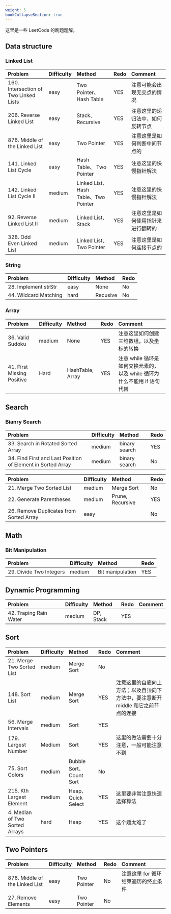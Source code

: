 ```yaml
---
weight: 5
bookCollapseSection: true
---
```


这里是一些 LeetCode 的刷题题解。

## Data structure

### Linked List
| Problem                | Difficulty | Method    | Redo | Comment |
| :--------------------- | :--------- | :-------- | :--- | :------ |
| 160. Intersection of Two Linked Lists | easy | Two Pointer、 Hash Table | YES| 注意可能会出现无交点的情况|
| 206. Reverse Linked List | easy | Stack、Recursive | YES | 注意这里的递归法中，如何反转节点 |
| 876. Middle of the Linked List | easy | Two Pointer | YES | 注意这里是如何判断中间节点的 | 
| 141. Linked List Cycle | easy | Hash Table、 Two Pointer | YES | 注意这里的快慢指针解法 |
| 142. Linked List Cycle II | medium | Linked List、Hash Table、Two Pointer | YES | 注意这里的快慢指针解法 |
| 92. Reverse Linked List II | medium | Linked List、 Stack | YES | 注意这里是如何使用指针来进行翻转的 |
| 328. Odd Even Linked List | medium | Linked List、 Two Pointer | YES | 注意这里是如何连接节点的 | 
### String
| Problem               | Difficulty | Method   | Redo |
| :-------------------- | :--------- | :------- | :--- |
| 28. Implement strStr  | easy       | None     | No   |
| 44. Wildcard Matching | hard       | Recusive | No   |


### Array
| Problem                    | Difficulty | Method           | Redo | Comment                                                                  |
| :------------------------- | :--------- | :--------------- | :--- | :----------------------------------------------------------------------- |
| 36. Valid Sudoku           | medium     | None             | YES  | 注意这里如何创建三维数组，以及坐标的转换                                 |
| 41. First Missing Positive | Hard       | HashTable, Array | YES  | 注意 while 循环是如何交换元素的，以及 while 循环为什么不能用 if 语句代替 |

## Search

### Bianry Search

| Problem                                                     | Difficulty | Method        | Redo |
| :---------------------------------------------------------- | :--------- | :------------ | :--- |
| 33. Search in Rotated Sorted Array                          | medium     | binary search | YES  |
| 34. Find First and Last Position of Element in Sorted Array | medium     | binary search | No   |







| Problem                                 | Difficulty | Method           | Redo |
| :-------------------------------------- | :--------- | :--------------- | :--- |
| 21. Merge Two Sorted List               | medium     | Merge Sort       | No   |
| 22. Generate Parentheses                | medium     | Prune, Recursive | YES  |
| 26. Remove Duplicates from Sorted Array | easy       |                  | No   |

## Math

### Bit Manipulation

| Problem                 | Difficulty | Method           | Redo |
| :---------------------- | :--------- | :--------------- | :--- |
| 29. Divide Two Integers | medium     | Bit manipulation | YES  |


## Dynamic Programming

| Problem                | Difficulty | Method    | Redo | Comment |
| :--------------------- | :--------- | :-------- | :--- | :------ |
| 42. Traping Rain Water | medium     | DP, Stack | YES  |         |

## Sort
| Problem                | Difficulty | Method    | Redo | Comment |
| :--------------------- | :--------- | :-------- | :--- | :------ |
| 21. Merge Two Sorted List               | medium     | Merge Sort       | No   | |
| 148. Sort List | medium | Merge Sort | YES | 注意这里的自底向上方法；以及自顶向下方法中，要注意断开 middle 和它之前节点的连接|
| 56. Merge Intervals | medium | Sort | YES | |
| 179. Largest Number | Medium | Sort | YES | 这里的做法需要十分注意，一般可能注意不到|
| 75. Sort Colors | medium | Bubble Sort、 Count Sort | No | |
| 215. Kth Largest Element | medium | Heap、Quick Select | YES | 这里要非常注意快速选择算法 |
| 4. Median of Two Sorted Arrays | hard | Heap |  YES | 这个题太难了 |

## Two Pointers
| Problem                | Difficulty | Method    | Redo | Comment |
| :--------------------- | :--------- | :-------- | :--- | :------ |
| 876. Middle of the Linked List | easy | Two Pointer | No | 注意这里 for 循环结束遍历的终止条件 |
| 27. Remove Elements | easy | Two Pointer | No | |

